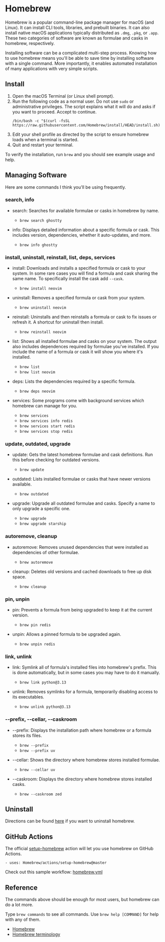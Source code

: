 # Homebrew

Homebrew is a popular command-line package manager for macOS (and Linux). It can install CLI tools, libraries, and prebuilt binaries. It can also install native macOS applications typically distributed as `.dmg`, `.pkg`, or `.app`. These two categories of software are known as formulae and casks in homebrew, respectively.

Installing software can be a complicated multi-step process. Knowing how to use homebrew means you'll be able to save time by installing software with a single command. More importantly, it enables automated installation of many applications with very simple scripts.

## Install

1. Open the macOS Terminal (or Linux shell prompt).
1. Run the following code as a normal user. Do not use `sudo` or administrative privileges. The script explains what it will do and asks if you want to proceed. Accept to continue.
   ```
   /bin/bash -c "$(curl -fsSL https://raw.githubusercontent.com/Homebrew/install/HEAD/install.sh)"
   ```
1. Edit your shell profile as directed by the script to ensure homebrew loads when a terminal is started.
1. Quit and restart your terminal.

To verify the installation, run `brew` and you should see example usage and help.

## Managing Software

Here are some commands I think you'll be using frequently.

### search, info

- search: Searches for available formulae or casks in homebrew by name.
    - `brew search ghostty`

- info: Displays detailed information about a specific formula or cask. This includes version, dependencies, whether it auto-updates, and more.
    - `brew info ghostty`

### install, uninstall, reinstall, list, deps, services

- install: Downloads and installs a specified formula or cask to your system. In some rare cases you will find a formula and cask sharing the same name. To specifically install the cask add `--cask`.
    - `brew install neovim`

- uninstall: Removes a specified formula or cask from your system.
    - `brew uninstall neovim`

- reinstall: Uninstalls and then reinstalls a formula or cask to fix issues or refresh it. A shortcut for uninstall then install.
    - `brew reinstall neovim`

- list: Shows all installed formulae and casks on your system. The output also includes dependences required by formulae you've installed. If you include the name of a formula or cask it will show you where it's installed.
    - `brew list`
    - `brew list neovim`

- deps: Lists the dependencies required by a specific formula.
    - `brew deps neovim`

- services: Some programs come with background services which homebrew can manage for you.
    - `brew services`
    - `brew services info redis`
    - `brew services start redis`
    - `brew services stop redis`

### update, outdated, upgrade

- update: Gets the latest homebrew formulae and cask definitions. Run this before checking for outdated versions.
    - `brew update`

- outdated: Lists installed formulae or casks that have newer versions available.
    - `brew outdated`

- upgrade: Upgrade all outdated formulae and casks. Specify a name to only upgrade a specific one.
    - `brew upgrade`
    - `brew upgrade starship`

### autoremove, cleanup

- autoremove: Removes unused dependencies that were installed as dependencies of other formulae.
    - `brew autoremove`

- cleanup: Deletes old versions and cached downloads to free up disk space.
    - `brew cleanup`

### pin, unpin

- pin: Prevents a formula from being upgraded to keep it at the current version.
    - `brew pin redis`

- unpin: Allows a pinned formula to be upgraded again.
    - `brew unpin redis`

### link, unlink

- link: Symlink all of formula's installed files into homebrew's prefix. This is done
automatically, but in some cases you may have to do it manually.
    - `brew link python@3.13`

- unlink: Removes symlinks for a formula, temporarily disabling access to its executables.
    - `brew unlink python@3.13`

### --prefix, --cellar, --caskroom

- --prefix: Displays the installation path where homebrew or a formula stores its files.
    - `brew --prefix`
    - `brew --prefix uv`

- --cellar: Shows the directory where homebrew stores installed formulae.
    - `brew --cellar uv`

- --caskroom: Displays the directory where homebrew stores installed casks.
    - `brew --caskroom zed`

## Uninstall

Directions can be found [here](https://github.com/homebrew/install#uninstall-homebrew) if you want to uninstall homebrew.

## GitHub Actions

The official [setup-homebrew](https://github.com/Homebrew/actions/tree/master/setup-homebrew) action will let you use homebrew on GitHub Actions.

```
- uses: Homebrew/actions/setup-homebrew@master
```

Check out this sample workflow: [homebrew.yml](https://github.com/chingc/tutorial-github-actions/blob/main/.github/workflows/homebrew.yml)

## Reference

The commands above should be enough for most users, but homebrew can do a lot more.

Type `brew commands` to see all commands. Use `brew help [COMMAND]` for help with any of them.

- [Homebrew](https://brew.sh)
- [Homebrew terminology](https://docs.brew.sh/Formula-Cookbook#homebrew-terminology)
